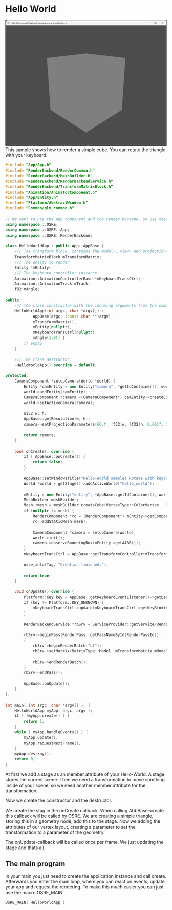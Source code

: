 # Hello World
![HelloWorld](../../assets/Images/HelloWorld.png)
This sample shows how to render a simple cube. You can rotate the triangle with your keyboard.

```cpp
#include "App/App.h"
#include "RenderBackend/RenderCommon.h"
#include "RenderBackend/MeshBuilder.h"
#include "RenderBackend/RenderBackendService.h"
#include "RenderBackend/TransformMatrixBlock.h"
#include "Animation/AnimatorComponent.h"
#include "App/Entity.h"
#include "Platform/AbstractWindow.h"
#include "Common/glm_common.h"

// We want to use the App component and the render backend, so use these namespaces
using namespace ::OSRE;
using namespace ::OSRE::App;
using namespace ::OSRE::RenderBackend;

class HelloWorldApp : public App::AppBase {
    /// The transform block, contains the model-, view- and projection-matrix
    TransformMatrixBlock mTransformMatrix;
    /// The entity to render
    Entity *mEntity;
    /// The keyboard controller instance.
    Animation::AnimationControllerBase *mKeyboardTransCtrl;
    Animation::AnimationTrack mTrack;
    f32 mAngle;

public:
    /// The class constructor with the incoming arguments from the command line.
    HelloWorldApp(int argc, char *argv[]) :
            AppBase(argc, (const char **)argv),
            mTransformMatrix(),
            mEntity(nullptr),
            mKeyboardTransCtrl(nullptr),
            mAngle(1.0f) {
        // empty
    }

    /// The class destructor.
    ~HelloWorldApp() override = default;

protected:
    CameraComponent *setupCamera(World *world) {
        Entity *camEntity = new Entity("camera", *getIdContainer(), world);
        world->addEntity(camEntity);
        CameraComponent *camera =(CameraComponent*) camEntity->createComponent(ComponentType::CameraComponentType);
        world->setActiveCamera(camera);
        
        ui32 w, h;
        AppBase::getResolution(w, h);
        camera->setProjectionParameters(60.f, (f32)w, (f32)h, 0.001f, 1000.f);

        return camera;
    }

    bool onCreate() override {
        if (!AppBase::onCreate()) {
            return false;
        }

        AppBase::setWindowsTitle("Hello-World sample! Rotate with keyboard: w, a, s, d, scroll with q, e");
        World *world = getStage()->addActiveWorld("hello_world");

        mEntity = new Entity("entity", *AppBase::getIdContainer(), world);
        MeshBuilder meshBuilder;
        Mesh *mesh = meshBuilder.createCube(VertexType::ColorVertex, .5,.5,.5,BufferAccessType::ReadOnly).getMesh();
        if (nullptr != mesh) {
            RenderComponent *rc = (RenderComponent*) mEntity->getComponent(ComponentType::RenderComponentType);
            rc->addStaticMesh(mesh);

            CameraComponent *camera = setupCamera(world);
            world->init();
            camera->observeBoundingBox(mEntity->getAABB());
        }
        mKeyboardTransCtrl = AppBase::getTransformController(mTransformMatrix);

        osre_info(Tag, "Creation finished.");

        return true;
    }

    void onUpdate() override {
        Platform::Key key = AppBase::getKeyboardEventListener()->getLastKey();
        if (key != Platform::KEY_UNKNOWN) {
            mKeyboardTransCtrl->update(mKeyboardTransCtrl->getKeyBinding(key));
        }

        RenderBackendService *rbSrv = ServiceProvider::getService<RenderBackendService>(ServiceType::RenderService);
        
        rbSrv->beginPass(RenderPass::getPassNameById(RenderPassId));
        {
            rbSrv->beginRenderBatch("b1");
            rbSrv->setMatrix(MatrixType::Model, mTransformMatrix.mModel);

            rbSrv->endRenderBatch();
        }
        rbSrv->endPass();

        AppBase::onUpdate();
    }
};

int main( int argc, char *argv[] )  {
    HelloWorldApp myApp( argc, argv );
    if ( !myApp.create() ) {
        return 1;
    }
    while ( myApp.handleEvents() ) {
        myApp.update();
        myApp.requestNextFrame();
    }
    myApp.destroy();
    return 0;
}
```

At first we add a stage as an member attribute of your Hello-World. A stage stores the current scene.
Then we need a transformation to move somthing inside of your scene, so we need another member attribute for the transformation.

Now we create the constructor and the destructor. 

We create the stag in the onCreate callback. When calling AbbBase::create this callback will be called by OSRE. We are creating a simple triangle, 
storing this in a geometry node, add this to the stage. Now we adding the attributes of our vertex layout, creating a parameter to set the transformation 
to a parameter of the geometry.

The onUpdate-callback will be called once per frame. We just updating the stage and thats all.

## The main program
In your main you just need to create the application instance and call create.
Afterwards you enter the main loop, where you can react on events, update your app and request the rendering.
To make this much easier you can just use the macro OSRE_MAIN.
```cpp
OSRE_MAIN( HelloWorldApp )
```

